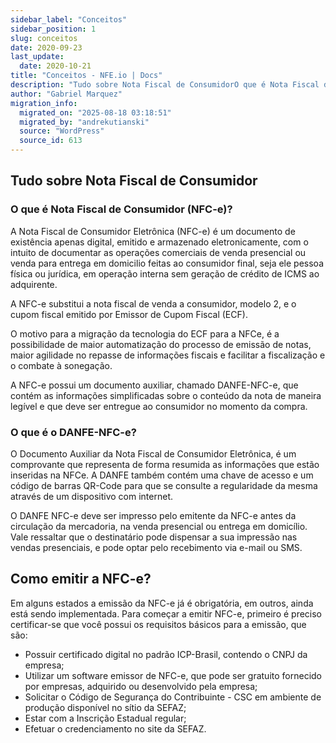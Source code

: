 ```yaml
---
sidebar_label: "Conceitos"
sidebar_position: 1
slug: conceitos
date: 2020-09-23
last_update:
  date: 2020-10-21
title: "Conceitos - NFE.io | Docs"
description: "Tudo sobre Nota Fiscal de ConsumidorO que é Nota Fiscal de Consumidor (NFC-e)?O que é o DANFE-NFC-e?Como emitir a NFC-e? Tudo sobre Nota&#8230;"
author: "Gabriel Marquez"
migration_info:
  migrated_on: "2025-08-18 03:18:51"
  migrated_by: "andrekutianski"
  source: "WordPress"
  source_id: 613
---
```


## Tudo sobre Nota Fiscal de Consumidor

### O que é Nota Fiscal de Consumidor (NFC-e)?

A Nota Fiscal de Consumidor Eletrônica (NFC-e) é um documento de existência apenas digital, emitido e armazenado eletronicamente, com o intuito de documentar as operações comerciais de venda presencial ou venda para entrega em domicilio feitas ao consumidor final, seja ele pessoa física ou jurídica, em operação interna sem geração de crédito de ICMS ao adquirente.

A NFC-e substitui a nota fiscal de venda a consumidor, modelo 2, e o cupom fiscal emitido por Emissor de Cupom Fiscal (ECF).

O motivo para a migração da tecnologia do ECF para a NFCe, é a possibilidade de maior automatização do processo de emissão de notas, maior agilidade no repasse de informações fiscais e facilitar a fiscalização e o combate à sonegação.

A NFC-e possui um documento auxiliar, chamado DANFE-NFC-e, que contém as informações simplificadas sobre o conteúdo da nota de maneira legível e que deve ser entregue ao consumidor no momento da compra.

### O que é o DANFE-NFC-e?

O Documento Auxiliar da Nota Fiscal de Consumidor Eletrônica, é um comprovante que representa de forma resumida as informações que estão inseridas na NFCe. A DANFE também contém uma chave de acesso e um código de barras QR-Code para que se consulte a regularidade da mesma através de um dispositivo com internet.

O DANFE NFC-e deve ser impresso pelo emitente da NFC-e antes da circulação da mercadoria, na venda presencial ou entrega em domicílio. Vale ressaltar que o destinatário pode dispensar a sua impressão nas vendas presenciais, e pode optar pelo recebimento via e-mail ou SMS.

## Como emitir a NFC-e?

Em alguns estados a emissão da NFC-e já é obrigatória, em outros, ainda está sendo implementada. Para começar a emitir NFC-e, primeiro é preciso certificar-se que você possui os requisitos básicos para a emissão, que são:

* Possuir certificado digital no padrão ICP-Brasil, contendo o CNPJ da empresa;
* Utilizar um software emissor de NFC-e, que pode ser gratuito fornecido por empresas, adquirido ou desenvolvido pela empresa;
* Solicitar o Código de Segurança do Contribuinte - CSC em ambiente de produção disponível no sítio da SEFAZ;
* Estar com a Inscrição Estadual regular;
* Efetuar o credenciamento no site da SEFAZ.

[1]: #Tudo%5Fsobre%5FNota%5FFiscal%5Fde%5FConsumidor
[2]: #O%5Fque%5Fe%5FNota%5FFiscal%5Fde%5FConsumidor%5FNFC-e
[3]: #O%5Fque%5Fe%5Fo%5FDANFE-NFC-e
[4]: #Como%5Femitir%5Fa%5FNFC-e
